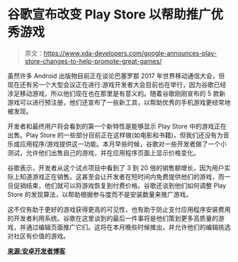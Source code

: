 # 谷歌宣布改变 Play Store 以帮助推广优秀游戏

> 原文：<https://www.xda-developers.com/google-announces-play-store-changes-to-help-promote-great-games/>

虽然许多 Android 出版物目前正在谈论巴塞罗那 2017 年世界移动通信大会，但现在还有另一个大型会议正在进行:游戏开发者大会目前也在举行，因为谷歌已经涉足移动游戏，所以他们现在也在那里是有意义的。随着谷歌刚刚宣布的 5 款新游戏可以进行预注册，他们还宣布了一些新工具，以帮助优秀的手机游戏更经常地被发现。

开发者和最终用户将会看到的第一个新特性是能够显示 Play Store 中的游戏正在出售。Play Store 的一些部分目前正在这样做(如电影和书籍)，但我们还没有为音乐或应用程序/游戏提供这一功能。本月早些时候，谷歌对一些开发者做了一个小测试，允许他们出售自己的游戏，并在应用程序页面上显示价格变化。

谷歌表示，开发者从这个试点项目中看到了 3 到 20 倍的销售额增长，因为用户实际上知道游戏正在销售。这甚至会让开发者在短时间内免费提供他们的游戏，而一旦促销结束，他们就可以将游戏恢复到付费价格。谷歌还谈到他们如何调整 Play Store 的发现算法，以帮助根据参与度而不是安装数量来推广游戏。

这不仅有助于更好的游戏获得更高的可见性，也有助于防止支付应用程序安装费用的开发者利用系统。谷歌在这里谈到的最后一件事将是他们策划更多高质量的游戏，并通过编辑页面推广它们。这将在本月晚些时候推出，并允许他们的编辑挑选对社区有价值的游戏。

[**来源:安卓开发者博客**](https://android-developers.googleblog.com/2017/02/welcome-to-google-developer-day-at-game.html)